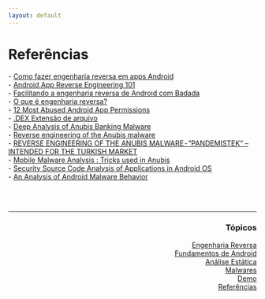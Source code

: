 ```yaml
---
layout: default
---
```


<h1>Referências</h1>
- <a href="https://www.luiztools.com.br/post/como-fazer-engenharia-reversa-em-apps-android/#1">Como fazer engenharia reversa em apps Android</a><br>
- <a href="https://www.ragingrock.com/AndroidAppRE/app_fundamentals.html">Android App Reverse Engineering 101</a><br>
- <a href="https://www.sidi.org.br/facilitando-a-engenharia-reversa-de-android-com-badada/">Facilitando a engenharia reversa de Android com Badada</a><br>
- <a href="https://www.tecmundo.com.br/pirataria/2808-o-que-e-engenharia-reversa-.htm">O que é engenharia reversa?</a><br>
- <a href="https://www.trendmicro.com/vinfo/pl/security/news/mobile-safety/12-Most-Abused-Android-App-Permissions">12 Most Abused Android App Permissions</a><br>
- <a href="https://www.reviversoft.com/pt/file-extensions/dex">.DEX Extensão de arquivo</a><br>
- <a href="https://n1ght-w0lf.github.io/malware%20analysis/anubis-banking-malware/">Deep Analysis of Anubis Banking Malware</a><br>
- <a href="https://orangecyberdefense.com/uk/blog/uncategorized/reverse-engineering-of-the-anubis-malware/">Reverse engineering of the Anubis malware</a><br>
- <a href="https://androidreverse.wordpress.com/2020/06/30/reverse-engineering-of-the-anubis-malware%E2%80%8A-%E2%80%8Apandemistek-intended-for-the-turkish-market/">REVERSE ENGINEERING OF THE ANUBIS MALWARE - ”PANDEMISTEK” – INTENDED FOR THE TURKISH MARKET</a><br>
- <a href="https://eybisi.run/Mobile-Malware-Analysis-Tricks-used-in-Anubis/">Mobile Malware Analysis : Tricks used in Anubis</a><br>
- <a href="https://www.researchgate.net/publication/328381928_Security_Source_Code_Analysis_of_Applications_in_Android_OS">Security Source Code Analysis of Applications in Android OS</a><br>
- <a href="https://www.researchgate.net/publication/327003526_An_Analysis_of_Android_Malware_Behavior">An Analysis of Android Malware Behavior</a>

    
<br><br>
<hr />
<h3 align="right">Tópicos</h3>
<ul align="right">
<a href="https://darknenblack.github.io/RevEng-Android/">Engenharia Reversa</a><br>
<a href="https://darknenblack.github.io/RevEng-Android/fundamentos.html">Fundamentos de Android</a><br>
<a href="https://darknenblack.github.io/RevEng-Android/estatica.html">Análise Estática</a><br>
<a href="https://darknenblack.github.io/RevEng-Android/malware.html">Malwares</a><br>
<a href="https://darknenblack.github.io/RevEng-Android/demo.html">Demo</a><br>
<a href="https://darknenblack.github.io/RevEng-Android/ref.html">Referências</a><br>
</ul>
</body>
